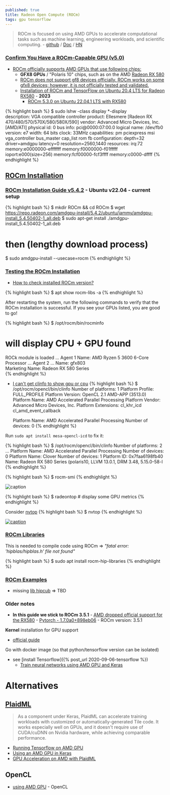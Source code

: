 ```yaml
---
published: true
title: Radeon Open Compute (ROCm)
tags: gpu tensorflow
---
```

> ROCm is focused on using AMD GPUs to accelerate computational tasks such as machine learning, engineering workloads, and scientific computing. - [github](https://github.com/RadeonOpenCompute/ROCm) / [Doc](https://rocmdocs.amd.com/en/latest/index.html) / [HN](https://news.ycombinator.com/item?id=21855367)

### [Confirm You Have a ROCm-Capable GPU (v5.0)](https://rocmdocs.amd.com/en/latest/Installation_Guide/Installation_new.html#confirm-you-have-a-rocm-capable-gpu)

- [ROCm officially supports AMD GPUs that use following chips:](https://community.amd.com/t5/knowledge-base/amd-rocm-hardware-and-software-support-document/ta-p/489937) 
	- **GFX8 GPUs** /  "Polaris 10" chips, such as on the AMD [Radeon RX 580](https://www.amazon.fr/s?k=rx580&__mk_fr_FR=%C3%85M%C3%85%C5%BD%C3%95%C3%91&ref=nb_sb_noss_1)
	- [ROCm does not support gf8 devices officially. ROCm works on some gfx8 devices; however, it is not officially tested and validated. ](https://community.amd.com/t5/knowledge-base/frequently-asked-questions-about-rocm-installation/ta-p/475760)
	- [Installation of ROCm and TensorFlow on Ubuntu 20.4 LTS for Radeon RX580](https://github.com/Grench6/RX580-rocM-tensorflow-ubuntu20.4-guide) - **2023**
		- [ROCm 5.3.0 on Ubuntu 22.04.1 LTS with RX580](https://github.com/xuhuisheng/rocm-gfx803/issues/19)
        
{% highlight bash %}
$ sudo lshw -class display
  *-display                 
       description: VGA compatible controller
       product: Ellesmere [Radeon RX 470/480/570/570X/580/580X/590]
       vendor: Advanced Micro Devices, Inc. [AMD/ATI]
       physical id: 0
       bus info: pci@0000:07:00.0
       logical name: /dev/fb0
       version: e7
       width: 64 bits
       clock: 33MHz
       capabilities: pm pciexpress msi vga_controller bus_master cap_list rom fb
       configuration: depth=32 driver=amdgpu latency=0 resolution=2560,1440
       resources: irq:72 memory:e0000000-efffffff memory:f0000000-f01fffff ioport:e000(size=256) memory:fcf00000-fcf3ffff memory:c0000-dffff
{% endhighlight %}

## [ROCm Installation](https://rocmdocs.amd.com/en/latest/Installation_Guide/Installation_new.html)

### [ROCm Installation Guide v5.4.2](https://docs.amd.com/bundle/ROCm-Installation-Guide-v5.4.2/page/Introduction_to_ROCm_Installation_Guide_for_Linux.html) - Ubuntu v22.04 - current setup

{% highlight bash %}
$ mkdir ROCm && cd ROCm
$ wget https://repo.radeon.com/amdgpu-install/5.4.2/ubuntu/jammy/amdgpu-install_5.4.50402-1_all.deb
$ sudo apt-get install ./amdgpu-install_5.4.50402-1_all.deb

# then (lengthy download process)
$ sudo amdgpu-install --usecase=rocm
{% endhighlight %}

### [Testing the ROCm Installation](https://rocmdocs.amd.com/en/latest/Installation_Guide/Installation-Guide.html)

- [How to check installed ROCm version?](https://github.com/RadeonOpenCompute/ROCm/issues/419)

{% highlight bash %}
$ apt show rocm-libs -a
{% endhighlight %}

After restarting the system, run the following commands to verify that the ROCm installation is successful. If you see your GPUs listed, you are good to go!

{% highlight bash %}
$ /opt/rocm/bin/rocminfo
# will display CPU + GPU found
ROCk module is loaded
...
Agent 1
  Name:                    AMD Ryzen 5 3600 6-Core Processor
...
Agent 2
...
  Name:                    gfx803                             
  Marketing Name:          Radeon RX 580 Series   
{% endhighlight %}

- [I can't get clinfo to show gpu or cpu](https://stackoverflow.com/questions/56425399/i-cant-get-clinfo-to-show-gpu-or-cpu)
{% highlight bash %}
$ /opt/rocm/opencl/bin/clinfo
Number of platforms:				1
  Platform Profile:				FULL_PROFILE
  Platform Version:				OpenCL 2.1 AMD-APP (3513.0)
  Platform Name:				AMD Accelerated Parallel Processing
  Platform Vendor:				Advanced Micro Devices, Inc.
  Platform Extensions:				cl_khr_icd cl_amd_event_callback 


  Platform Name:				AMD Accelerated Parallel Processing
Number of devices:				0
{% endhighlight %}

Run `sudo apt install mesa-opencl-icd` to fix it:

{% highlight bash %}
$ /opt/rocm/opencl/bin/clinfo
Number of platforms:				2
...
  Platform Name:				AMD Accelerated Parallel Processing
Number of devices:				0
  Platform Name:				Clover
Number of devices:				1
  Platform ID:					0x7faa6198fb40
  Name:						Radeon RX 580 Series (polaris10, LLVM 13.0.1, DRM 3.48, 5.15.0-58-l
{% endhighlight %}

{% highlight bash %}
$ rocm-smi
{% endhighlight %}

![caption](https://miro.medium.com/max/1100/1*OWZWmjMOevyMl9VmgdO-DA.webp)

{% highlight bash %}
$ radeontop # display some GPU metrics
{% endhighlight %}

Consider [nvtop](https://ubuntuhandbook.org/index.php/2022/12/gpu-usage-ubuntu-22-04/)
{% highlight bash %}
$ nvtop
{% endhighlight %}

[![caption](https://ubuntuhandbook.org/wp-content/uploads/2022/12/NVTOP_ex1-768x297.webp)](https://ubuntuhandbook.org/index.php/2022/12/gpu-usage-ubuntu-22-04/)


### [ROCm Libraries](https://rocm.docs.amd.com/en/latest/deploy/linux/quick_start.html)

This is needed to compile code using ROCm => _"fatal error: 'hipblas/hipblas.h' file not found"_

{% highlight bash %}
$ sudo apt install rocm-hip-libraries
{% endhighlight %}

### [ROCm Examples](https://github.com/amd/rocm-examples/blob/develop/README.md)

- missing [lib hipcub](https://github.com/ROCm/hipCUB) => TBD

### Older notes
- **In this guide we stick to ROCm 3.5.1** - [AMD dropped official support for the RX580](https://github.com/RadeonOpenCompute/ROCm/issues/1353)
		- [Pytorch - 1.7.0a0+898eb06](https://github.com/acai66/Pytorch_ROCm_whl/releases) - ROCm version: 3.5.1
        
**Kernel** installation for GPU support
- [official guide](https://rocmdocs.amd.com/en/latest/Installation_Guide/Installation-Guide.html)

Go with docker image (so that python/tensorflow version can be isolated)
- see [install Tensorflow]({% post_url 2020-09-06-tensorflow %})
	- [Train neural networks using AMD GPU and Keras](https://towardsdatascience.com/train-neural-networks-using-amd-gpus-and-keras-37189c453878)

# Alternatives
## [PlaidML](https://github.com/plaidml/plaidml)
> As a component under Keras, PlaidML can accelerate training workloads with customized or automatically-generated Tile code. It works especially well on GPUs, and it doesn't require use of CUDA/cuDNN on Nvidia hardware, while achieving comparable performance.

- [Running Tensorflow on AMD GPU](https://rustyonrampage.github.io/deep-learning/2018/10/18/tensorfow-amd.html)
- [Using an AMD GPU in Keras](https://www.petelawson.com/post/using-an-amd-gpu-in-keras/)
- [GPU Acceleration on AMD with PlaidML](https://xlog.x-hub.io/gpu-acceleration-on-amd-with-plaidml-for-training-and-using-keras-models/)

## OpenCL
- [using AMD GPU](https://mc.ai/train-neural-networks-using-amd-gpus-and-keras/) - OpenCL
